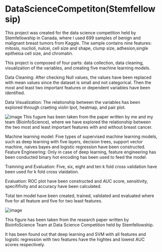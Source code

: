 # DataScienceCompetiton(Stemfellowsip)
This project was created for the data science competition held by Stemfellowship in Canada, where I used 699 samples of benign and malignant breast tumors from Kaggle. The sample contains nine features: mitosis, nuclioli, nulcei, cell size and shape, clump size, adhesion,single epitheloa cell size, and chromatin.

This project is composed of four parts: data collection, data cleaning, visualization of the variables, and creating five machine learning models.

Data Cleaning: After checking Null values, the values have been replaced with mean values since the dataset is small and not categorical. Then the most and least two important features or dependent variables have been identified.

Data Visualization: The relationship between the variables has been explored through craeting violin lpot, heatmap, and pair plot.

![image](https://github.com/AyeshaSKP/DataScienceCompetiton-Stemfellowsip-/assets/41141945/02947a22-c175-4e27-a324-a916f2afc9de)
This fugure has been taken from the paper written by me and my team (BioinfoScience), where we have explored the relationship between the two most and least important features with and without breast cancer.

Machine learning model:
Five types of supervised machine learning models, such as deep learning with five layers, decision trees, support vector machine, naives bayes and logistic regression have been constructed.
Feature Engineering: Only in case of deep learning, feature engineering has been conducted binary hot encoding has been used to feed the model.

Trainning and Evaluation: Five, six, eight and ten k fold cross validation have been used for k fold cross vlaidation.

Evaluation: ROC plot have been constructed and AUC score, sensitivity, specififivity and accuracy have been calculated.

Total ten model have been created, trained, validated and evaluated where five for all feature and five for two least features.

![image](https://github.com/AyeshaSKP/DataScienceCompetiton-Stemfellowsip-/assets/41141945/bf4a4283-6c13-4a5d-8c83-c5188c34844a)

This figure has been taken from the research paper written by BioinfoScience Team at Data Science Competition held by Stemfellowship.

It has been found out that deep learning and SVM with all features and logistic regression with two features have the hightes and lowest AUC scores respectively.

 
